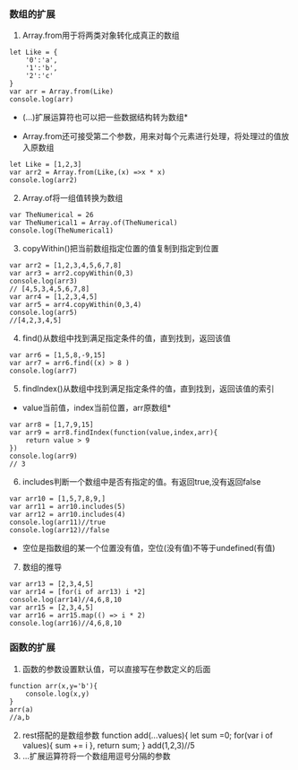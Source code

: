### 数组的扩展
1. Array.from用于将两类对象转化成真正的数组
```
let Like = {
    '0':'a',
    '1':'b',
    '2':'c'
}
var arr = Array.from(Like)
console.log(arr)
```
* (...)扩展运算符也可以把一些数据结构转为数组*
- Array.from还可接受第二个参数，用来对每个元素进行处理，将处理过的值放入原数组
```
let Like = [1,2,3]
var arr2 = Array.from(Like,(x) =>x * x)
console.log(arr2)
```
2. Array.of将一组值转换为数组
```
var TheNumerical = 26
var TheNumerical1 = Array.of(TheNumerical)
console.log(TheNumerical1)
```
3. copyWithin()把当前数组指定位置的值复制到指定到位置
```
var arr2 = [1,2,3,4,5,6,7,8]
var arr3 = arr2.copyWithin(0,3)
console.log(arr3)
// [4,5,3,4,5,6,7,8]
var arr4 = [1,2,3,4,5]
var arr5 = arr4.copyWithin(0,3,4)
console.log(arr5)
//[4,2,3,4,5]
```
4. find()从数组中找到满足指定条件的值，直到找到，返回该值
```
var arr6 = [1,5,8,-9,15]
var arr7 = arr6.find((x) > 8 )
console.log(arr7)
```
5. findIndex()从数组中找到满足指定条件的值，直到找到，返回该值的索引
* value当前值，index当前位置，arr原数组*
```
var arr8 = [1,7,9,15]
var arr9 = arr8.findIndex(function(value,index,arr){
    return value > 9
})
console.log(arr9)
// 3
```
6. includes判断一个数组中是否有指定的值。有返回true,没有返回false
```
var arr10 = [1,5,7,8,9,]
var arr11 = arr10.includes(5)
var arr12 = arr10.includes(4)
console.log(arr11)//true
console.log(arr12)//false
```
- 空位是指数组的某一个位置没有值，空位(没有值)不等于undefined(有值)
7. 数组的推导
```
var arr13 = [2,3,4,5]
var arr14 = [for(i of arr13) i *2]
console.log(arr14)//4,6,8,10
var arr15 = [2,3,4,5]
var arr16 = arr15.map(() => i * 2)
console.log(arr16)//4,6,8,10
```
### 函数的扩展
1. 函数的参数设置默认值，可以直接写在参数定义的后面
```
function arr(x,y='b'){
    console.log(x,y)
}
arr(a)
//a,b
```
2. rest搭配的是数组参数
function add(...values){
    let sum =0;
    for(var i of values){
        sum += i
    },
    return sum;
}
add(1,2,3)//5
3. ...扩展运算符将一个数组用逗号分隔的参数
